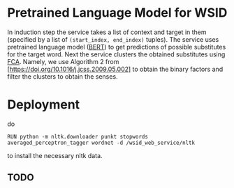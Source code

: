 # Pretrained Language Model for WSID

In induction step the service takes a list of context and target in them (specified by a list of `(start_index, end_index)` tuples).
The service uses pretrained language model ([BERT](https://github.com/google-research/bert)) to get predictions of possible substitutes for the target word. Next the service clusters the obtained substitutes using [FCA](https://www.upriss.org.uk/fca/fca.html). 
Namely, we use Algorithm 2 from [https://doi.org/10.1016/j.jcss.2009.05.002] to obtain the binary factors and filter the clusters to obtain the senses.

# Deployment

do 

```RUN python -m nltk.downloader punkt stopwords averaged_perceptron_tagger wordnet -d /wsid_web_service/nltk```

to install the necessary nltk data.

## TODO
